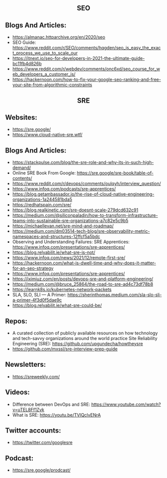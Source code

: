 <h2 align="center">SEO</h2>

## Blogs And Articles:

- https://almanac.httparchive.org/en/2020/seo
- SEO Guide: https://www.reddit.com/r/SEO/comments/hqgden/seo_is_easy_the_exact_process_we_use_to_scale_our
- https://itnext.io/seo-for-developers-in-2021-the-ultimate-guide-bc11fb4d826b
- https://www.reddit.com/r/webdev/comments/onc6xd/seo_course_for_web_developers_a_customer_is/
- https://hackernoon.com/how-to-fix-your-google-seo-ranking-and-free-your-site-from-algorithmic-constraints

<h2 align="center">SRE</h2>

## Websites:

- https://sre.google/
- https://www.cloud-native-sre.wtf/

## Blogs And Articles:

- https://stackpulse.com/blog/the-sre-role-and-why-its-in-such-high-demand/
- Online SRE Book From Google: https://sre.google/sre-book/table-of-contents/
- https://www.reddit.com/r/devops/comments/oulqyh/interview_question/
- https://www.infoq.com/podcasts/sre-apprentices/
- https://blog.getambassador.io/the-rise-of-cloud-native-engineering-organizations-1a244581bda5
- https://redhatspain.com/sre/
- https://blog.realkinetic.com/sre-doesnt-scale-279dcd632c91
- https://medium.com/@siliconpaladin/how-to-transform-infrastructure-teams-into-sustainable-sre-organizations-a7c82e5c9b5
- https://michaellevan.net/sre-mind-and-roadmap/
- https://medium.com/dm03514-tech-blog/sre-observability-metric-namespaces-and-structures-12ffcf5a5bdc
- Observing and Understanding Failures: SRE Apprentices: https://www.infoq.com/presentations/sre-apprentices/
- https://blog.relyabilit.ie/what-sre-is-not/
- https://www.infoq.com/news/2021/12/remote-first-sre/
- https://hackernoon.com/what-is-dwell-time-and-why-does-it-matter-for-an-seo-strategy
- https://www.infoq.com/presentations/sre-apprentices/
- https://iximiuz.com/en/posts/devops-sre-and-platform-engineering/
- https://medium.com/@bruce_25864/the-road-to-sre-ad4c73df78b8
- https://learnk8s.io/kubernetes-network-packets
- SLA, SLO, SLI — A Primer: https://sherinthomas.medium.com/sla-slo-sli-a-primer-4f3d0f5dae9c
- https://blog.relyabilit.ie/what-sre-could-be/

## Repos:

- A curated collection of publicly available resources on how technology and tech-savvy organizations around the world practice Site Reliability Engineering (SRE): https://github.com/upgundecha/howtheysre
- https://github.com/mxssl/sre-interview-prep-guide

## Newsletters:

- https://sreweekly.com/

## Videos:

- Difference between DevOps and SRE: https://www.youtube.com/watch?v=uTEL8Ff1Zvk
- What is SRE: https://youtu.be/TVlQclvENrA

## Twitter accounts:

- https://twitter.com/googlesre

## Podcast:

- https://sre.google/prodcast/
